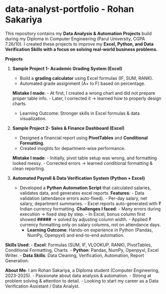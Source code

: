 # data-analyst-portfolio - Rohan Sakariya 
This repository contains my **Data Analysis & Automation Projects** build during my Diploma in Computer Engineering (Parul University, CGPA 7.26/10).
I created these projects to improve my **Excel, Python, and Data Verification Skills with a focus on solving real-world business problems.**

**Projects**
1. **Sample Project 1- Academic Grading System (Excel)**
     - Build a **grading calculator** using Excel formulas (IF, SUM, RANK).
     - Automated grade assignment (A+ to F) based on percentage.
   
      **Mistake I made**:
        - At first, I created a wrong chart and did not prepare proper table info.
        - Later, I corrected it -> learned how to properly design charts.
    - Learning Outcome: Stronger skills in Excel formulas & data visualization.
  
2. **Sample Project 2- Sales & Finance Dashboard (Excel)**
     - Designed a financial report using **PivotTables** and **Conditional Formatting**.
     - Created insights for department-wise performance.
       
      **Mistake I made**:
        - Initially, pivot table setup was wrong, and formatting looked messy.
        - Corrected errors -> learned conditional formatting & clean reporting.

3. **Automated Payroll & Data Verification System (Python + Excel)**
     - Developed a **Python Automation Script** that calculated salaries, validates data, and generates excel reports.
       **Features**:
           - Data validation (attendance errors auto-fixed).
           - Per-day salary, net salary, department summaries.
           - Excel reports auto-generated with ₹ Indian currency formatting.
       **Challenges I faced**:
           - Many errors during execution -> fixed step by step.
           - In Excel, bonus column first showed **#####** -> solved by adjusting column width.
           - Applied ₹ currency formatting only on salary columns, not on attendance days.
       - **Learning Outcome**: Hands-on experience in Python (Pandas, NumPy, Openpyxl) and end-to-end automation.
   
  **Skills Used**:
     - **Excel**: Formulas (SUM, IF, VLOOKUP, RANK), PivotTables, Conditional Formatting, Charts.
     - **Python**: Pandas, NumPy, Openpyxl, Excel Writer.
     - **Data Skills**: Data Cleaning, Verification, Automation, Report Generation.

  **About Me**:
    I am Rohan Sakariya, a Diploma student (Computer Engineering, 2023-2025).
      - Passionate about data analysis & automation.
      - Strong at problem solving & attention to detail.
      - Looking to start my career as a Data Verification Assistant / Data Analyst.
